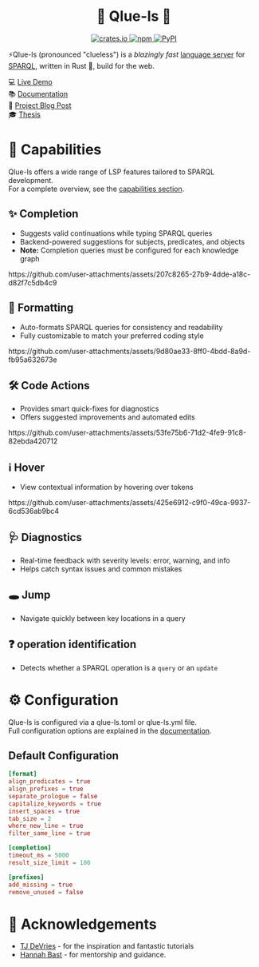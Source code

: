<h1 align="center">
  🦀 Qlue-ls 🦀
</h1>

<div align="center">
    <a href="https://crates.io/crates/qlue-ls">
        <img alt="crates.io" src="https://img.shields.io/crates/v/qlue-ls.svg" />
    </a>
    <a href="https://www.npmjs.com/package/qlue-ls">
        <img alt="npm" src="https://img.shields.io/npm/v/qlue-ls" />
    </a>
    <a href="https://pypi.org/project/qlue-ls">
        <img alt="PyPI" src="https://img.shields.io/pypi/v/qlue-ls" />
    </a>
</div>

⚡Qlue-ls (pronounced "clueless") is a *blazingly fast* [language server](https://microsoft.github.io/language-server-protocol/specifications/lsp/3.17/specification)
for [SPARQL](https://de.wikipedia.org/wiki/SPARQL), written in Rust 🦀, build for the web.

💻 [Live Demo](https://qlue-ls.com)  
📚 [Documentation](https://docs.qlue-ls.com)  
📝 [Project Blog Post](https://ad-blog.cs.uni-freiburg.de/post/qlue-ls-a-sparql-language-server/)  
🎓 [Thesis](https://ad-publications.cs.uni-freiburg.de/theses/Bachelor_Ioannis_Nezis_2025.pdf)  

# 🚀 Capabilities

Qlue-ls offers a wide range of LSP features tailored to SPARQL development.  
For a complete overview, see the [capabilities section](https://docs.qlue-ls.com/03_capabilities/).

## ✨ Completion

- Suggests valid continuations while typing SPARQL queries
- Backend-powered suggestions for subjects, predicates, and objects
- **Note:** Completion queries must be configured for each knowledge graph

<div align="left">
   <p>https://github.com/user-attachments/assets/207c8265-27b9-4dde-a18c-d82f7c5db4c9</p>
</div>

## 📐 Formatting

- Auto-formats SPARQL queries for consistency and readability
- Fully customizable to match your preferred coding style

<div align="left">
   <p>https://github.com/user-attachments/assets/9d80ae33-8ff0-4bdd-8a9d-fb95a632673e</p>
</div>

## 🛠️ Code Actions

- Provides smart quick-fixes for diagnostics
- Offers suggested improvements and automated edits

<div align="left">
   <p>https://github.com/user-attachments/assets/53fe75b6-71d2-4fe9-91c8-82ebda420712</p>
</div>

## ℹ️ Hover

- View contextual information by hovering over tokens

<div align="left">
   <p>https://github.com/user-attachments/assets/425e6912-c9f0-49ca-9937-6cd536ab9bc4</p>
</div>

## 🩺 Diagnostics

- Real-time feedback with severity levels: error, warning, and info
- Helps catch syntax issues and common mistakes

## 🕳 Jump

- Navigate quickly between key locations in a query

## ❓ operation identification

- Detects whether a SPARQL operation is a `query` or an `update`

# ⚙️  Configuration

Qlue-ls is configured via a qlue-ls.toml or qlue-ls.yml file.  
Full configuration options are explained in the [documentation](https://docs.qlue-ls.com/04_configuration/).

## Default Configuration

```toml
[format]
align_predicates = true
align_prefixes = true
separate_prologue = false
capitalize_keywords = true
insert_spaces = true
tab_size = 2
where_new_line = true
filter_same_line = true

[completion]
timeout_ms = 5000
result_size_limit = 100

[prefixes]
add_missing = true
remove_unused = false
```

# 🙏 Acknowledgements

* [TJ DeVries](https://github.com/tjdevries) - for the inspiration and fantastic tutorials
* [Hannah Bast](https://ad.informatik.uni-freiburg.de/staff/bast) - for mentorship and guidance.
